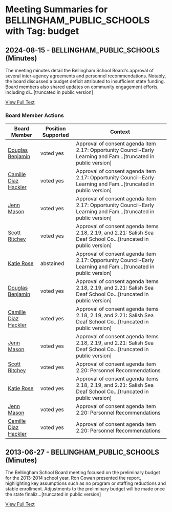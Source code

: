 # Meeting Summaries for BELLINGHAM_PUBLIC_SCHOOLS with Tag: budget

## 2024-08-15 - BELLINGHAM_PUBLIC_SCHOOLS (Minutes)

The meeting minutes detail the Bellingham School Board's approval of several inter-agency agreements and personnel recommendations. Notably, the board discussed a budget deficit attributed to insufficient state funding.  Board members also shared updates on community engagement efforts, including di...[truncated in public version]

[View Full Text](https://raw.githubusercontent.com/civiclensllc/WashingtonStateSchoolBoardExplorer/refs/heads/main/data/countries/usa/states/wa/counties/whatcom/school_boards/bellingham_public_schools/2024/2024-08-15-minutes.txt)

### Board Member Actions

| Board Member | Position Supported | Context |
|--------------|--------------------|---------|
| [Douglas Benjamin](board_member_6.md) | voted yes | Approval of consent agenda item 2.17: Opportunity Council-Early Learning and Fam...[truncated in public version] |
| [Camille Diaz Hackler](board_member_8.md) | voted yes | Approval of consent agenda item 2.17: Opportunity Council-Early Learning and Fam...[truncated in public version] |
| [Jenn Mason](board_member_7.md) | voted yes | Approval of consent agenda item 2.17: Opportunity Council-Early Learning and Fam...[truncated in public version] |
| [Scott Ritchey](board_member_9.md) | voted yes | Approval of consent agenda items 2.18, 2.19, and 2.21: Salish Sea Deaf School Co...[truncated in public version] |
| [Katie Rose](board_member_10.md) | abstained | Approval of consent agenda item 2.17: Opportunity Council-Early Learning and Fam...[truncated in public version] |
| [Douglas Benjamin](board_member_6.md) | voted yes | Approval of consent agenda items 2.18, 2.19, and 2.21: Salish Sea Deaf School Co...[truncated in public version] |
| [Camille Diaz Hackler](board_member_8.md) | voted yes | Approval of consent agenda items 2.18, 2.19, and 2.21: Salish Sea Deaf School Co...[truncated in public version] |
| [Jenn Mason](board_member_7.md) | voted yes | Approval of consent agenda items 2.18, 2.19, and 2.21: Salish Sea Deaf School Co...[truncated in public version] |
| [Scott Ritchey](board_member_9.md) | voted yes | Approval of consent agenda item 2.20: Personnel Recommendations |
| [Katie Rose](board_member_10.md) | voted yes | Approval of consent agenda items 2.18, 2.19, and 2.21: Salish Sea Deaf School Co...[truncated in public version] |
| [Jenn Mason](board_member_7.md) | voted yes | Approval of consent agenda item 2.20: Personnel Recommendations |
| [Camille Diaz Hackler](board_member_8.md) | voted yes | Approval of consent agenda item 2.20: Personnel Recommendations |

## 2013-06-27 - BELLINGHAM_PUBLIC_SCHOOLS (Minutes)

The Bellingham School Board meeting focused on the preliminary budget for the 2013-2014 school year. Ron Cowan presented the report, highlighting key assumptions such as no program or staffing reductions and stable enrollment. Adjustments to the preliminary budget will be made once the state finaliz...[truncated in public version]

[View Full Text](https://raw.githubusercontent.com/civiclensllc/WashingtonStateSchoolBoardExplorer/refs/heads/main/data/countries/usa/states/wa/counties/whatcom/school_boards/bellingham_public_schools/2013/2013-06-27-minutes.txt)

